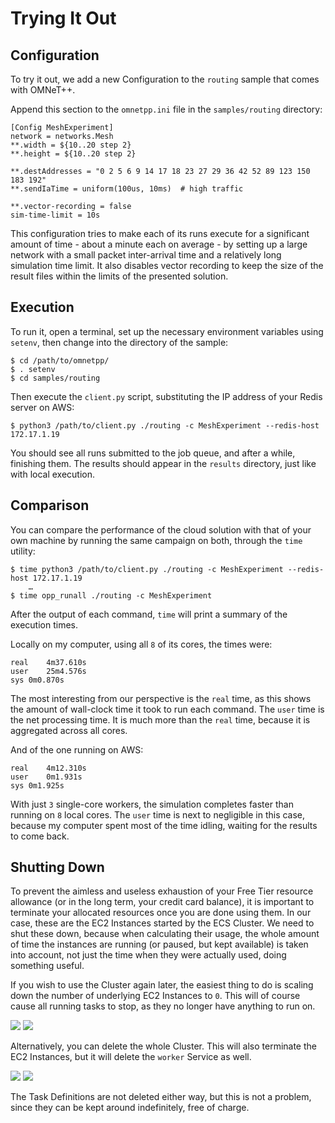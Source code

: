 # Trying It Out

## Configuration

To try it out, we add a new Configuration to the `routing` sample that comes
with OMNeT++.

Append this section to the `omnetpp.ini` file in the `samples/routing` directory:

<pre><code data-language="ini">[Config MeshExperiment]
network = networks.Mesh
**.width = ${10..20 step 2}
**.height = ${10..20 step 2}

**.destAddresses = "0 2 5 6 9 14 17 18 23 27 29 36 42 52 89 123 150 183 192"
**.sendIaTime = uniform(100us, 10ms)  # high traffic

**.vector-recording = false
sim-time-limit = 10s
</code></pre>

This configuration tries to make each of its runs execute for a significant
amount of time - about a minute each on average - by setting up a large network
with a small packet inter-arrival time and a relatively long simulation time
limit. It also disables vector recording to keep the size of the result files
within the limits of the presented solution.

## Execution

To run it, open a terminal, set up the necessary environment variables using
`setenv`, then change into the directory of the sample:

```terminal
$ cd /path/to/omnetpp/
$ . setenv
$ cd samples/routing
```

Then execute the `client.py` script, substituting the IP address of your Redis
server on AWS:

```terminal
$ python3 /path/to/client.py ./routing -c MeshExperiment --redis-host 172.17.1.19
```

You should see all runs submitted to the job queue, and after a while, finishing
them. The results should appear in the `results` directory, just like with local
execution.

## Comparison

You can compare the performance of the cloud solution with that of your own
machine by running the same campaign on both, through the `time` utility:

```terminal
$ time python3 /path/to/client.py ./routing -c MeshExperiment --redis-host 172.17.1.19
    …
$ time opp_runall ./routing -c MeshExperiment
```

After the output of each command, `time` will print a summary of the execution
times.

Locally on my computer, using all `8` of its cores, the times were:

```terminal
real	4m37.610s
user	25m4.576s
sys	0m0.870s
```

The most interesting from our perspective is the `real` time, as this shows the
amount of wall-clock time it took to run each command. The `user` time is the
net processing time. It is much more than the `real` time, because it is
aggregated across all cores.

And of the one running on AWS:

```terminal
real	4m12.310s
user	0m1.931s
sys	0m1.925s
```

With just `3` single-core workers, the simulation completes faster than running
on `8` local cores. The `user` time is next to negligible in this case, because
my computer spent most of the time idling, waiting for the results to come back.



## Shutting Down


To prevent the aimless and useless exhaustion of your Free Tier resource
allowance (or in the long term, your credit card balance), it is important to
terminate your allocated resources once you are done using them. In our case,
these are the EC2 Instances started by the ECS Cluster. We need to shut these
down, because when calculating their usage, the whole amount of time the
instances are running (or paused, but kept available) is taken into account,
not just the time when they were actually used, doing something useful.

If you wish to use the Cluster again later, the easiest thing to do is scaling
down the number of underlying EC2 Instances to `0`. This will of course cause
all running tasks to stop, as they no longer have anything to run on.

<p class="thumbnails">
<img src="../images/screenshots/2000_scaleinstances.thumb.jpg" class="screen thumbnail" onclick="imageFullSizeZoom(this);"/>
<img src="../images/screenshots/2010_scaletozero.thumb.jpg" class="screen thumbnail" onclick="imageFullSizeZoom(this);"/>
</p>

Alternatively, you can delete the whole Cluster. This will also terminate the
EC2 Instances, but it will delete the `worker` Service as well.

<p class="thumbnails">
<img src="../images/screenshots/2020_deletecluster.thumb.jpg" class="screen thumbnail" onclick="imageFullSizeZoom(this);"/>
<img src="../images/screenshots/2030_reallydelete.thumb.jpg" class="screen thumbnail" onclick="imageFullSizeZoom(this);"/>
</p>

The Task Definitions are not deleted either way, but this is not a problem,
since they can be kept around indefinitely, free of charge.
